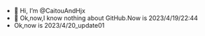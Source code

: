 - 👋 Hi, I’m @CaitouAndHjx
- 👀 Ok,now,I know nothing about GitHub.Now is 2023/4/19/22:44
- Ok,now is 2023/4/20_update01
<!---
CaitouAndHjx/CaitouAndHjx is a ✨ special ✨ repository because its `README.md` (this file) appears on your GitHub profile.
You can click the Preview link to take a look at your changes.
--->
